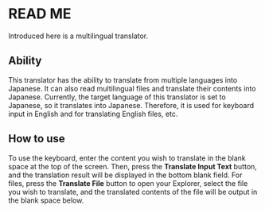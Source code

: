 ﻿# READ ME

Introduced here is a multilingual translator. 

## Ability

This translator has the ability to translate from multiple languages into Japanese. It can also read multilingual files and translate their contents into Japanese.
Currently, the target language of this translator is set to Japanese, so it translates into Japanese. Therefore, it is used for keyboard input in English and for translating English files, etc.

## How to use

To use the keyboard, enter the content you wish to translate in the blank space at the top of the screen. Then, press the **Translate Input Text** button, and the translation result will be displayed in the bottom blank field.
For files, press the **Translate File** button to open your Explorer, select the file you wish to translate, and the translated contents of the file will be output in the blank space below.

